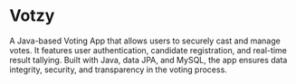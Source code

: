 # Votzy
A Java-based Voting App that allows users to securely cast and manage votes. It features user authentication, candidate registration, and real-time result tallying. Built with Java, data JPA, and MySQL, the app ensures data integrity, security, and transparency in the voting process.
